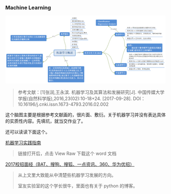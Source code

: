 ### Machine Learning


![机器学习概述](./image/机器学习概述.png)

> 参考文献：[1]张润,王永滨. 机器学习及其算法和发展研究[J]. 中国传媒大学学报(自然科学版),2016,23(02):10-18+24. [2017-09-28]. DOI：10.16196/j.cnki.issn.1673-4793.2016.02.002

这个脑图主要是根据参考文献画的，很片面、敷衍。关于机器学习并没有表达具体的实质性内容。先填坑，就当交作业了。

还可以读读下面这个。

[机器学习实践指南](https://github.com/luanxxys/cs/blob/master/Machine%20Learning/%E6%9C%BA%E5%99%A8%E5%AD%A6%E4%B9%A0%E5%AE%9E%E8%B7%B5%E6%8C%87%E5%8D%97.docx)
> 链接打开后，点击 View Raw 下载这个 word 文档

[2017校招面经（BAT、搜狗、搜狐、一点资讯、360、华为优招）](http://blog.csdn.net/a819825294/article/details/52814653)
> 从上文里大致能从中清楚些机器学习发展的方向。
> 
> 室友实验室的这个学长很牛，里面也有关于 python 的博客。

